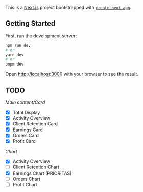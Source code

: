 This is a [Next.js](https://nextjs.org/) project bootstrapped with [`create-next-app`](https://github.com/vercel/next.js/tree/canary/packages/create-next-app).

## Getting Started

First, run the development server:

```bash
npm run dev
# or
yarn dev
# or
pnpm dev
```

Open [http://localhost:3000](http://localhost:3000) with your browser to see the result.

## TODO

_Main content/Card_

- [x] Total Display
- [x] Activity Overview
- [x] Client Retention Card
- [x] Earnings Card
- [x] Orders Card
- [x] Profit Card

_Chart_

- [x] Activity Overview
- [ ] Client Retention Chart
- [x] Earnings Chart (PRIORITAS)
- [ ] Orders Chart
- [ ] Profit Chart
